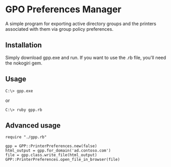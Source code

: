 # GPO Preferences Manager

A simple program for exporting active directory groups and the printers associated with them via group policy preferences. 

## Installation

Simply download gpp.exe and run. If you want to use the .rb file, you'll need the nokogiri gem. 

## Usage

	C:\> gpp.exe
	
or

	C:\> ruby gpp.rb
	
## Advanced usage

	require "./gpp.rb"
	
	gpp = GPP::PrinterPreferences.new(false)
	html_output = gpp.for_domain('ad.contoso.com')
	file = gpp.class.write_file(html_output)
	GPP::PrinterPreferences.open_file_in_browser(file)